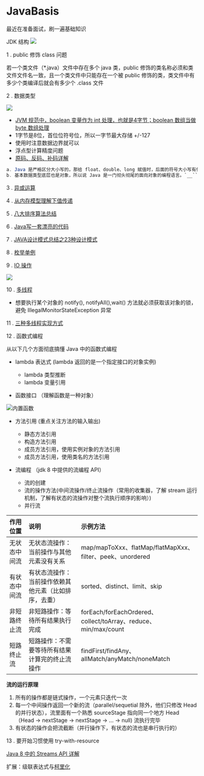 # JavaBasis
最近在准备面试，刷一遍基础知识

JDK 结构
![](https://ws3.sinaimg.cn/large/006tKfTcgy1fqzhbmij4mj31dw0gewz4.jpg)

1 . public 修饰 class 问题

若一个类文件（*.java）文件中存在多个 java 类，public 修饰的类名称必须和类文件文件名一致，且一个类文件中只能存在一个被 public 修饰的类，类文件中有多少个类编译后就会有多少个 .class 文件

2 . 数据类型

![](https://ws2.sinaimg.cn/large/006tKfTcgy1fqzjaj8euvj31bc0hqta6.jpg)

* [JVM 规范中，boolean 变量作为 int 处理，也就是4字节；boolean 数组当做 byte 数组处理](https://www.jianshu.com/p/2f663dc820d0)
* 1字节是8位，首位位符号位，所以一字节最大存储 +/-127
* 使用时注意数据边界就可以
* 浮点型计算精度问题
* [原码、反码、补码详解](https://www.cnblogs.com/zhangziqiu/archive/2011/03/30/ComputerCode.html)

``` java
a. Java 是严格区分大小写的，那给 float、double、long 赋值时，后面的符号大小写有什么区别？
b. 基本数据类型底层也是对象，所以说 Java 是一门彻头彻尾的面向对象的编程语言。`__``__`
```

3 . [异或运算](http://www.cnblogs.com/JhSonD/p/6374397.html)

4 . [从内存模型理解下值传递](https://www.zhihu.com/question/31203609)

5 . [八大排序算法总结](https://itimetraveler.github.io/2017/07/18/%E5%85%AB%E5%A4%A7%E6%8E%92%E5%BA%8F%E7%AE%97%E6%B3%95%E6%80%BB%E7%BB%93%E4%B8%8Ejava%E5%AE%9E%E7%8E%B0/#%E6%A6%82%E8%BF%B0)

6 . [Java写一套漂亮的代码](https://www.zhihu.com/question/39972591)

7 . [JAVA设计模式总结之23种设计模式](https://www.cnblogs.com/pony1223/p/7608955.html)

8 . [枚举单例](https://www.cnblogs.com/cielosun/p/6596475.html)

9 . [IO 操作](https://blog.csdn.net/wei_zhi/article/details/52933233)

![](https://ws4.sinaimg.cn/large/006tKfTcgy1fr6ekuxv65j30ml0dwk49.jpg)

10 . [多线程](https://blog.csdn.net/evankaka/article/details/44153709)

* 想要执行某个对象的 notify(), notifyAll(),wait() 方法就必须获取该对象的锁，避免 IllegalMonitorStateException 异常

11 . [三种多线程实现方式](https://my.oschina.net/Tsher2015/blog/487277)

12 . 函数式编程

从以下几个方面彻底搞懂 Java 中的函数式编程

* lambda 表达式 (lambda 返回的是一个指定接口的对象实例)  
  * lambda 类型推断  
  * lambda 变量引用
  
* 函数接口 （理解函数是一种对象）

![内置函数](https://ws2.sinaimg.cn/large/006tNbRwly1fue8da3fvnj31kw0yu1kx.jpg)

* 方法引用  (重点关注方法的输入输出)  
  * 静态方法引用
  * 构造方法引用
  * 成员方法引用，使用实例对象的方法引用
  * 成员方法引用，使用类名的方法引用
  
* 流编程 （jdk 8 中提供的流编程 API）  
  * 流的创建
  * 流的操作方法(中间流操作/终止流操作（常用的收集器，了解 stream 运行机制，了解有状态的流操作对整个流执行顺序的影响）)
  * 并行流

|作用位置| 说明                                   | 示例方法 |
|:------| :-------------------------------------- | :------------------------------------------------------------ |
|无状态中间流| 无状态流操作：当前操作与其他元素没有关系     | map/mapToXxx、flatMap/flatMapXxx、filter、peek、unordered |
|有状态中间流| 有状态流操作：当前操作依赖其他元素（比如排序，去重） | sorted、distinct、limit、skip                             |
|非短路终止流| 非短路操作：等待所有结果执行完成 | forEach/forEachOrdered、collect/toArray、reduce、min/max/count |
|短路终止流| 短路操作：不需要等待所有结果计算完的终止流操作 | findFirst/findAny、allMatch/anyMatch/noneMatch |

**流的运行原理**
1. 所有的操作都是链式操作，一个元素只迭代一次
2. 每一个中间操作返回一个新的流（parallel/sequetial 除外，他们只修改 Head 的并行状态），流里面有一个熟悉 sourceStage 指向同一个地方 Head （Head -> nextStage -> nextStage -> ... -> null) 流执行完毕
3. 有状态的操作会把流截断（并行操作下，有状态的流也是串行执行的）

13 . 要开始习惯使用 try-with-resource

[Java 8 中的 Streams API 详解](https://www.ibm.com/developerworks/cn/java/j-lo-java8streamapi/index.html)

扩展：级联表达式与[柯里化](https://zh.wikipedia.org/wiki/柯里化)